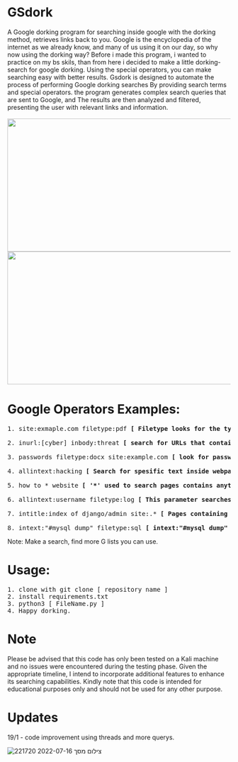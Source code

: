 # GSdork
A Google dorking program for searching inside google with the dorking method, retrieves links back to you. Google is the encyclopedia of the internet as we already know, and many of us using it on our day, so why now using the dorking way? Before i made this program, i wanted to practice on my bs skils, than from here i decided to make a little dorking-search for google dorking. Using the special operators, you can make searching easy with better results. Gsdork is designed to automate the process of performing Google dorking searches By providing search terms and special operators. the program generates complex search queries that are sent to Google, and The results are then analyzed and filtered, presenting the user with relevant links and information.
<br>
<br>
<img src="https://user-images.githubusercontent.com/90532971/179369206-7b841df4-5cbb-4345-a451-24123e33b4a3.gif" width="600" height="300">
<br>
<img src="https://user-images.githubusercontent.com/90532971/213566857-2b2c8552-2eca-4fa8-a0e8-ff774ed90cba.png" width="600" height="300">

# Google Operators Examples:
<pre>
1. site:exmaple.com filetype:pdf <b>[ Filetype looks for the type of file you want inside the site you spesificed ]</b>

2. inurl:[cyber] inbody:threat <b>[ search for URLs that contain a specified keyword ]</b>

3. passwords filetype:docx site:example.com <b>[ look for password docx file with all listed url  for the specified site )</b>

4. allintext:hacking <b>[ Search for spesific text inside webpage ]</b>

5. how to * website <b>[ '*' used to search pages contains anything before your word ]</b>

6. allintext:username filetype:log <b>[ This parameter searches for user-specified text in a webpage ]</b>

7. intitle:index of django/admin site:.* <b>[ Pages containing login portals ]</b>

8. intext:"#mysql dump" filetype:sql <b>[ intext:"#mysql dump" filetype:sql ]</b>
</pre>
Note: Make a search, find more G lists you can use.
# Usage:
<pre>
1. clone with git clone [ repository name ] 
2. install requirements.txt
3. python3 [ FileName.py ] 
4. Happy dorking.
</pre>

# Note
Please be advised that this code has only been tested on a Kali machine and no issues were encountered during the testing phase. Given the appropriate timeline, I intend to incorporate additional features to enhance its searching capabilities. Kindly note that this code is intended for educational purposes only and should not be used for any other purpose.

# Updates
19/1 - code improvement using threads and more querys.<br>

![צילום מסך 2022-07-16 221720](https://user-images.githubusercontent.com/90532971/179369098-dfded351-fda7-432c-8753-71baf5513286.png)
